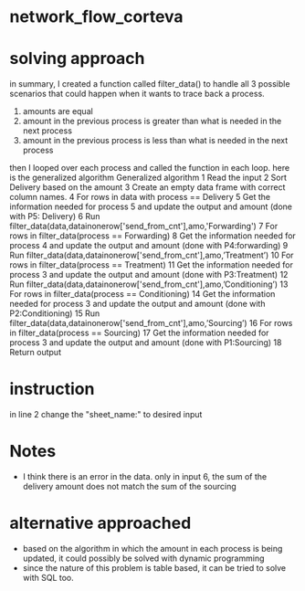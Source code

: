 # network_flow_corteva
# solving approach
in summary, I created a function called filter_data() to handle all 3 possible scenarios that could happen when it wants to trace back a process. 
1. amounts are equal
2. amount in the previous process is greater than what is needed in the next process
3. amount in the previous process is less than what is needed in the next process

then I looped over each process and called the function in each loop. here is the generalized algorithm
Generalized algorithm
1	Read the input
2	Sort Delivery based on the amount
3	Create an empty data frame with correct column names. 
4	For rows in data with process == Delivery
5		Get the information needed for process 5 and update the output and amount (done with P5: Delivery)
6		Run filter_data(data,datainonerow['send_from_cnt'],amo,'Forwarding')
7		For rows in filter_data(process == Forwarding)
8			Get the information needed for process 4 and update the output and amount (done with P4:forwarding)
9			Run filter_data(data,datainonerow['send_from_cnt'],amo,’Treatment’)
10			For rows in filter_data(process == Treatment)
11				Get the information needed for process 3 and update the output and amount (done with P3:Treatment)
12				Run filter_data(data,datainonerow['send_from_cnt'],amo,’Conditioning’)
13				For rows in filter_data(process == Conditioning)
14					Get the information needed for process 3 and update the output and amount (done with P2:Conditioning)
15					Run filter_data(data,datainonerow['send_from_cnt'],amo,’Sourcing’)
16					For rows in filter_data(process == Sourcing)
17						Get the information needed for process 3 and update the output and amount (done with P1:Sourcing)
18		Return output



# instruction
in line 2 change the "sheet_name:" to desired input

# Notes
- I think there is an error in the data. only in input 6, the sum of the delivery amount does not match the sum of the sourcing

# alternative approached
- based on the algorithm in which the amount in each process is being updated, it could possibly be solved with dynamic programming
- since the nature of this problem is table based, it can be tried to solve with SQL too.
